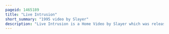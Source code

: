 ```yaml
---
pageid: 1465189
title: "Live Intrusion"
short_summary: "1995 video by Slayer"
description: "Live Intrusion is a Home Video by Slayer which was released in 1995 through american Recordings and filmed on 12 March 1995 at the Mesa Amphitheatre in Mes. The Video features a Cover of the Venom Song witching Hour performed by Slayer with Help from chris Kontos and robb Flynn of Machine Head. It was re-released on Dvd on August 17 2010. Live Intrusion received a positive Reception from the few Critics who reviewed the Video."
---
```

